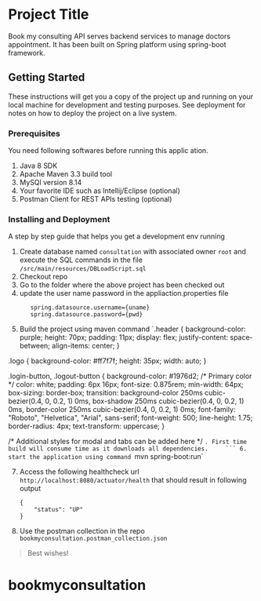 # Project Title

Book my consulting API serves backend services to manage doctors appointment. It has been built on Spring platform using spring-boot framework.

## Getting Started

These instructions will get you a copy of the project up and running on your local machine for development and testing purposes. See deployment for notes on how to deploy the project on a live system.

### Prerequisites

You need following softwares before running this applic
ation.

1. Java 8 SDK
2. Apache Maven 3.3 build tool
3. MySQl version 8.14
4. Your favorite IDE such as Intellij/Eclipse (optional)
5. Postman Client for REST APIs testing (optional)

### Installing and Deployment

A step by step guide that helps you get a development env running

1. Create database named `consultation` with associated owner `root` and execute the SQL commands in the file `/src/main/resources/DBLoadScript.sql`
2. Checkout repo
3. Go to the folder where the above project has been checked out
4. update the user name password in the appliaction.properties file
     ```
        spring.datasource.username={uname}
        spring.datasource.password={pwd}

5. Build the project using maven command `.header {
   background-color: purple;
   height: 70px;
   padding: 11px;
   display: flex;
   justify-content: space-between;
   align-items: center;
   }

.logo {
background-color: #ff7f7f;
height: 35px;
width: auto;
}

.login-button, .logout-button {
background-color: #1976d2; /* Primary color */
color: white;
padding: 6px 16px;
font-size: 0.875rem;
min-width: 64px;
box-sizing: border-box;
transition: background-color 250ms cubic-bezier(0.4, 0, 0.2, 1) 0ms, box-shadow 250ms cubic-bezier(0.4, 0, 0.2, 1) 0ms, border-color 250ms cubic-bezier(0.4, 0, 0.2, 1) 0ms;
font-family: "Roboto", "Helvetica", "Arial", sans-serif;
font-weight: 500;
line-height: 1.75;
border-radius: 4px;
text-transform: uppercase;
}

/* Additional styles for modal and tabs can be added here */
`. First time build will consume time as it downloads all dependencies.     ```
6. start the application using command `mvn spring-boot:run`

7. Access the following healthcheck url `http://localhost:8080/actuator/health` that should result in following
output

    ```
    {
        "status": "UP"
    }
    ```

8. Use the postman collection in the repo  `bookmyconsultation.postman_collection.json`
> Best wishes!
# bookmyconsultation
